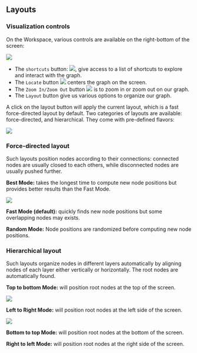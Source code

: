 ## Layouts

### Visualization controls

On the Workspace, various controls are available on the right-bottom of the screen: 

![](Menu.png)

- The ```shortcuts``` button: ![](Shortcuts.png), give access to a list of shortcuts to explore and interact with the graph.
- The ```Locate``` button ![](Locate.png) centers the graph on the screen.
- The ```Zoom In/Zoom Out``` button ![](ZoomIO.png) is to zoom in or zoom out on our graph.
- The ```Layout``` button give us various options to organize our graph.

A click on the layout button will apply the current layout, which is a fast force-directed layout by default. Two categories of layouts are available: force-directed, and hierarchical. They come with pre-defined flavors:

![](FastLayout.png)

### Force-directed layout

Such layouts position nodes according to their connections: connected nodes are usually closed to each others, while disconnected nodes are usually pushed further.

**Best Mode:**
takes the longest time to compute new node positions but provides better results than the Fast Mode.

![](FM.png)

**Fast Mode (default):**
quickly finds new node positions but some overlapping nodes may exists.

**Random Mode:**
Node positions are randomized before computing new node positions.

### Hierarchical layout

Such layouts organize nodes in different layers automatically by aligning nodes of each layer either vertically or horizontally. The root nodes are automatically found.

**Top to bottom Mode:**
will position root nodes at the top of the screen.

![](TtB.png)

**Left to Right Mode:**
will position root nodes at the left side of the screen.

![](LtR.png)

**Bottom to top Mode:**
will position root nodes at the bottom of the screen.

**Right to left Mode:**
will position root nodes at the right side of the screen.